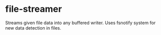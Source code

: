 # file-streamer
Streams given file data into any buffered writer. Uses fsnotify system for new data detection in files.
